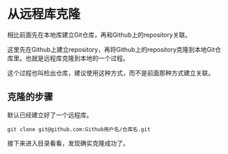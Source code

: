 # 从远程库克隆
相比前面先在本地库建立Git仓库，再和Github上的repository关联。

这里先在Github上建立repository，再将Github上的repository克隆到本地Git仓库里。也就是远程库克隆到本地的一个过程。

这个过程也叫检出仓库，建议使用这种方式，而不是前面那种方式建立关联。

## 克隆的步骤
默认已经建立好了一个远程库。
```
git clone git@github.com:Github用户名/仓库名.git
```
接下来进入目录看看，发现确实克隆成功了。
